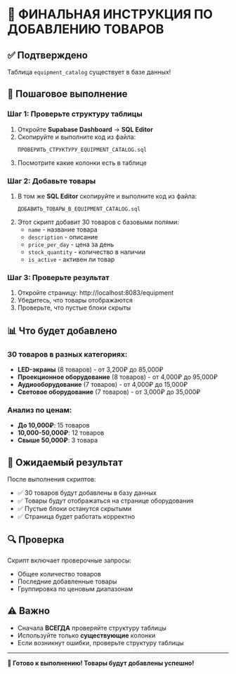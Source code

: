 # 🛒 ФИНАЛЬНАЯ ИНСТРУКЦИЯ ПО ДОБАВЛЕНИЮ ТОВАРОВ

## ✅ Подтверждено
Таблица `equipment_catalog` существует в базе данных!

## 🚀 Пошаговое выполнение

### Шаг 1: Проверьте структуру таблицы
1. Откройте **Supabase Dashboard** → **SQL Editor**
2. Скопируйте и выполните код из файла:
   ```
   ПРОВЕРИТЬ_СТРУКТУРУ_EQUIPMENT_CATALOG.sql
   ```
3. Посмотрите какие колонки есть в таблице

### Шаг 2: Добавьте товары
1. В том же **SQL Editor** скопируйте и выполните код из файла:
   ```
   ДОБАВИТЬ_ТОВАРЫ_В_EQUIPMENT_CATALOG.sql
   ```
2. Этот скрипт добавит 30 товаров с базовыми полями:
   - `name` - название товара
   - `description` - описание
   - `price_per_day` - цена за день
   - `stock_quantity` - количество в наличии
   - `is_active` - активен ли товар

### Шаг 3: Проверьте результат
1. Откройте страницу: http://localhost:8083/equipment
2. Убедитесь, что товары отображаются
3. Проверьте, что пустые блоки скрыты

## 📊 Что будет добавлено

### 30 товаров в разных категориях:
- **LED-экраны** (8 товаров) - от 3,200₽ до 85,000₽
- **Проекционное оборудование** (8 товаров) - от 4,000₽ до 95,000₽
- **Аудиооборудование** (7 товаров) - от 4,000₽ до 15,000₽
- **Световое оборудование** (7 товаров) - от 3,000₽ до 35,000₽

### Анализ по ценам:
- **До 10,000₽**: 15 товаров
- **10,000-50,000₽**: 12 товаров
- **Свыше 50,000₽**: 3 товара

## 🎯 Ожидаемый результат

После выполнения скриптов:
- ✅ 30 товаров будут добавлены в базу данных
- ✅ Товары будут отображаться на странице оборудования
- ✅ Пустые блоки останутся скрытыми
- ✅ Страница будет работать корректно

## 🔍 Проверка

Скрипт включает проверочные запросы:
- Общее количество товаров
- Последние добавленные товары
- Группировка по ценовым диапазонам

## ⚠️ Важно

- Сначала **ВСЕГДА** проверяйте структуру таблицы
- Используйте только **существующие** колонки
- Если возникнут ошибки, проверьте структуру таблицы

---

**🚀 Готово к выполнению! Товары будут добавлены успешно!**
